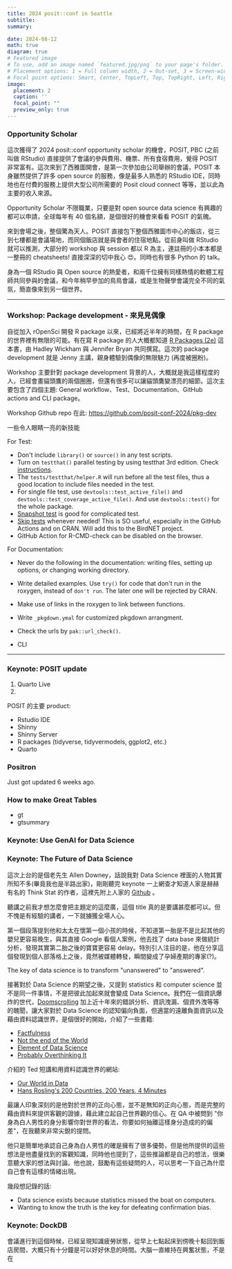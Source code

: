 ```yaml
---
title: 2024 posit::conf in Seattle
subtitle:
summary: 

date: 2024-08-12
math: true
diagram: true
# Featured image
# To use, add an image named `featured.jpg/png` to your page's folder.
# Placement options: 1 = Full column width, 2 = Out-set, 3 = Screen-width
# Focal point options: Smart, Center, TopLeft, Top, TopRight, Left, Right, BottomLeft, Bottom, BottomRight
image:
  placement: 2
  caption: ''
  focal_point: ""
  preview_only: true
---
```


### Opportunity Scholar 

這次獲得了 2024 posit::conf opportunity scholar 的機會，POSIT, PBC (之前叫做 RStudio) 直接提供了會議的參與費用、機票、所有食宿費用，覺得 POSIT 非常富有。這次來到了西雅圖開會，是第一次參加由公司舉辦的會議，POSIT 本身雖然提供了許多 open source 的服務，像是最多人熟悉的 RStudio IDE，同時地也在付費的服務上提供大型公司所需要的 Posit cloud connect 等等，並以此為主要的收入來源。

Opportunity Scholar 不限職業，只要是對 open source data science 有興趣的都可以申請，全球每年有 40 個名額，是個很好的機會來看看 POSIT 的氣魄。

來到會場之後，整個驚為天人。POSIT 直接包下整個西雅圖市中心的飯店，從三到七樓都是會議場地，而同個飯店就是與會者的住宿地點。從前身叫做 RStudio 就可以推測，大部分的 workshop 與 session 都以 R 為主，連註冊的小本本都是一整冊的 cheatsheets! 直接深深的切中我心 :heart_eyes:。同時也有很多 Python 的 talk。

身為一個 RStudio 與 Open source 的熱愛者，和兩千位擁有同樣熱情的軟體工程師共同參與的會議，和今年稍早參加的鳥鳥會議，或是生物聲學會議完全不同的氣氛，簡直像來到另一個世界。


---
### Workshop: Package development - 來見見偶像 

自從加入 rOpenSci 開發 R package 以來，已經將近半年的時間，在 R package 的世界裡有無限的可能。有在寫 R package 的人大概都知道 [R Packages (2e)](https://r-pkgs.org/) 這本書，由 Hadley Wickham 與 Jennifer Bryan 共同撰寫。這次的 package development 就是 Jenny 主講，親身體驗到偶像的無限魅力 (再度被圈粉)。

Workshop 主要針對 package development 背景的人，大概就是我這樣程度的人，已經會畫貓頭鷹的兩個圈圈，但還有很多可以讓貓頭鷹變漂亮的細節。這次主要包含了四個主題: General workflow、Test、Documentation、GitHub actions and CLI package。

Workshop Github repo 在此: https://github.com/posit-conf-2024/pkg-dev

一些令人眼睛一亮的新技能

For Test: 
- Don't include `library()` or `source()` in any test scripts.
- Turn on `testthat()` parallel testing by using testthat 3rd edition. Check [instructions](https://testthat.r-lib.org/reference/is_testing.html).
- The `tests/testthat/helper.R` will run before all the test files, thus a good location to include files needed in the test.
- For single file test, use `devtools::test_active_file()` and `devtools::test_coverage_active_file()`. And use `devtools::test()` for the whole package.
- [Snapshot test](https://testthat.r-lib.org/articles/snapshotting.html) is good for complicated test. 
- [Skip tests](https://testthat.r-lib.org/reference/skip.html) whenever needed! This is SO useful, especially in the GitHub Actions and on CRAN. Will add this to the BirdNET project. 
- GitHub Action for R-CMD-check can be disabled on the browser. 

For Documentation:
- Never do the following in the documentation: writing files, setting up options, or changing working directory. 
- Write detailed examples. Use `try()` for code that don't run in the roxygen, instead of `don't run`. The later one will be rejected by CRAN.
- Make use of links in the roxygen to link between functions. 
- Write `_pkgdown.ymal` for customized pkgdown arrangment.
- Check the urls by `pak::url_check()`.

- CLI 



--- 

### Keynote: POSIT update

1. Quarto Live
2. 

POSIT 的主要 product: 
- Rstudio IDE
- Shinny 
- Shinny Server
- R packages (tidyverse, tidyvermodels, ggplot2, etc.)
- Quarto

### Positron 

Just got updated 6 weeks ago. 

### How to make Great Tables

- gt
- gtsummary

### Keynote: Use GenAI for Data Science



### Keynote: The Future of Data Science 

這次上台的是個老先生 Allen Downey，話說我對 Data Science 裡面的人物其實所知不多(畢竟我也是半路出家)，剛剛聽完 keynote 一上網查才知道人家是赫赫有名的 Think Stat 的作者，這裡先附上人家的 [Github](https://github.com/AllenDowney?tab=repositories) 。

聽講之前我才想怎麼會把主題定的這麼廣，這個 title 真的是要講甚麼都可以。但不愧是有經驗的講者，一下就擄獲全場人心。

第一個段落提到他和太太在懷第一個小孩的時候，不知道第一胎是不是比起其他的嬰兒更容易晚生，與其直接 Google 看個人案例，他去找了 data base 來做統計分析，發現其實第二胎之後的寶寶更容易 delay。特別引人注目的是，他在分享這個發現到個人部落格上之後，竟然被媒體轉發，瞬間變成了孕婦產期的專家(?)。

The key of data science is to transform "unanswered" to "answered". 

接著對於 Data Science 的期望之後，又提到 statistics 和 computer science 並不是同一件事情，不是把彼此加起來就會變成 Data Science。我們在一個資訊爆炸的世代，[Doomscrolling](https://en.wikipedia.org/wiki/Doomscrolling#:~:text=Doomscrolling%20or%20doomsurfing%20is%20the,the%20web%20and%20social%20media.) 加上近十年來的錯誤分析、資訊洩漏、個資外洩等等的醜聞，讓大家對於 Data Science 的認知偏向負面，但適當的遠離負面資訊以及藉由資料認識世界，是個很好的開始，介紹了一些書籍:

- [Factfulness](https://www.amazon.com/Factfulness-Reasons-World-Things-Better/dp/1250107814)
- [Not the end of the World](https://www.amazon.com/Not-End-World-Generation-Sustainable/dp/031653675X)
- [Element of Data Science](https://allendowney.github.io/ElementsOfDataScience/index.html)
- [Probably Overthinking It](https://www.amazon.com/Probably-Overthinking-Questions-Statistical-Decisions/dp/0226822583?crid=1OPZI2WEGNPTA&keywords=probably+overthinking+it&qid=1681258805&sprefix=probably+overt,aps,212&sr=8-1&linkCode=sl1&tag=greenteapre01-20&linkId=7cf54619116fbf7a0e8312c4daf08619&language=en_US&ref_=as_li_ss_tl)

介紹的 Ted 短講和用資料認識世界的網站:
- [Our World in Data](https://ourworldindata.org/)
- [Hans Rosling's 200 Countries, 200 Years, 4 Minutes](https://www.youtube.com/watch?v=jbkSRLYSojo)

最讓人印象深刻的是他對於世界的正向心態，並不是無知的正向心態，而是完整的藉由資料來提供客觀的證據，藉此建立起自己世界觀的信心。在 QA 中被問到 "你身為白人男性的身分影響你對世界的看法，你要如何抽離這樣身分造成的的偏差"，在我聽來非常尖銳的提問。

他只是簡單地承認自己身為白人男性的確是擁有了很多優勢，但是他所提供的這些想法是他盡量找到的客觀知識，同時他也提到了，這些推論都是自己的想法，很樂意聽大家的想法與討論。他也說，鼓勵有這些疑問的人，可以思考一下自己為什麼自己會有這樣的情緒出現。

幾段想記錄的話:
- Data science exists because statistics missed the boat on computers. 
- Wanting to know the truth is the key for defeating confirmation bias.

### Keynote: DockDB

會議進行到這個時候，已經呈現知識疲勞狀態，從早上七點起床到傍晚十點回到飯店房間，大概只有十分鐘是可以好好休息的時間。大腦一直維持在興奮狀態，不是在